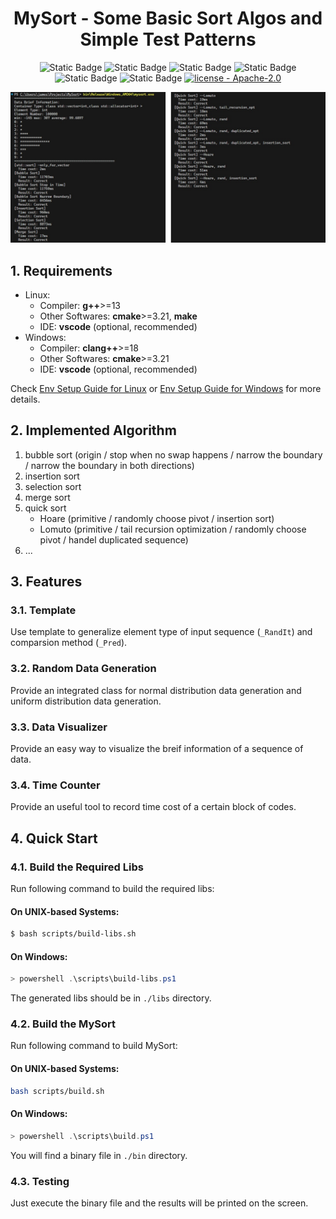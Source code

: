 <div align="center">

  <h1> MySort -  Some Basic Sort Algos and Simple Test Patterns </h1>
  
  ![Static Badge](https://img.shields.io/badge/C%2B%2B-23-blue?style=plastic) ![Static Badge](https://img.shields.io/badge/g%2B%2B-13-blue?style=plastic) ![Static Badge](https://img.shields.io/badge/msvc-19-blue?style=plastic) ![Static Badge](https://img.shields.io/badge/cmake-navy?style=plastic&link=https%3A%2F%2Fgithub.com%2Fjamesnulliu%2FPrettyLazy0%2Fblob%2Fmain%2FLICENSE) ![Static Badge](https://img.shields.io/badge/make-navy?style=plastic&link=https%3A%2F%2Fgithub.com%2Fjamesnulliu%2FPrettyLazy0%2Fblob%2Fmain%2FLICENSE) ![Static Badge](https://img.shields.io/badge/ninja-navy?style=plastic&link=https%3A%2F%2Fgithub.com%2Fjamesnulliu%2FPrettyLazy0%2Fblob%2Fmain%2FLICENSE) [![license - Apache-2.0](https://img.shields.io/badge/license-Apache--2.0-darkgreen?style=plastic)](https://github.com/jamesnulliu/PrettyLazy0/blob/main/LICENSE)

  <img src="docs\imgs\output_example.jpg"></img>

</div>


## 1. Requirements

- Linux:
    - Compiler: **g++**>=13
    - Other Softwares: **cmake**>=3.21, **make**
    - IDE: **vscode** (optional, recommended)
- Windows:
    - Compiler: **clang++**>=18
    - Other Softwares: **cmake**>=3.21
    - IDE: **vscode** (optional, recommended)

Check [Env Setup Guide for Linux](./docs/Env_Setup_Guide_for_Linux.md) or [Env Setup Guide for Windows](./docs/Env_Setup_Guide_for_Windows.md) for more details.

## 2. Implemented Algorithm
1. bubble sort (origin / stop when no swap happens / narrow the boundary / narrow the boundary in both directions)
2. insertion sort
3. selection sort
4. merge sort
5. quick sort
   - Hoare (primitive / randomly choose pivot / insertion sort)
   - Lomuto (primitive / tail recursion optimization / randomly choose pivot / handel duplicated sequence)
6. ...

## 3. Features
### 3.1. Template
Use template to generalize element type of input sequence (`_RandIt`) and comparsion method (`_Pred`).

### 3.2. Random Data Generation
Provide an integrated class for normal distribution data generation and uniform distribution data generation.

### 3.3. Data Visualizer
Provide an easy way to visualize the breif information of a sequence of data.

### 3.4. Time Counter
Provide an useful tool to record time cost of a certain block of codes.

## 4. Quick Start
### 4.1. Build the Required Libs

Run following command to build the required libs:

#### On UNIX-based Systems:
```bash
$ bash scripts/build-libs.sh
```
#### On Windows:
```powershell
> powershell .\scripts\build-libs.ps1
```

The generated libs should be in `./libs` directory.

### 4.2. Build the MySort

Run following command to build MySort:

#### On UNIX-based Systems:
```bash
bash scripts/build.sh
```
#### On Windows:
```powershell
> powershell .\scripts\build.ps1
```

You will find a binary file in `./bin` directory.

### 4.3. Testing

Just execute the binary file and the results will be printed on the screen.
